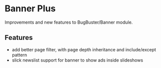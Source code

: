 # Banner Plus
Improvements and new features to BugBuster/Banner module.

## Features
- add better page filter, with page depth inheritance and include/except pattern
- slick newslist support for banner to show ads inside slideshows